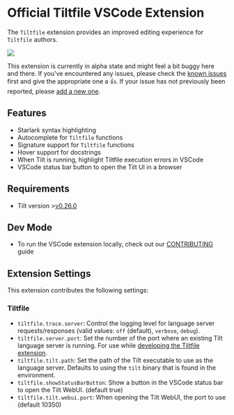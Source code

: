 # Official Tiltfile VSCode Extension

The `Tiltfile` extension provides an improved editing experience for `Tiltfile` authors.

![](assets/vscode-extension.gif)

This extension is currently in alpha state and might feel a bit buggy here and there. If you've encountered any issues, please check the [known issues](https://github.com/tilt-dev/vscode-tilt/issues) first and give the appropriate one a 👍‍. If your issue has not previously been reported, please [add a new one](https://github.com/tilt-dev/vscode-tilt).

## Features

- Starlark syntax highlighting
- Autocomplete for `Tiltfile` functions
- Signature support for `Tiltfile` functions
- Hover support for docstrings
- When Tilt is running, highlight Tiltfile execution errors in VSCode
- VSCode status bar button to open the Tilt UI in a browser

## Requirements

- Tilt version >[v0.26.0](https://github.com/tilt-dev/tilt/releases/tag/v0.26.0)

## Dev Mode

- To run the VSCode extension locally, check out our [CONTRIBUTING][contributing] guide

## Extension Settings

This extension contributes the following settings:

### Tiltfile

- `tiltfile.trace.server`: Control the logging level for language server requests/responses (valid values: `off` (default), `verbose`, `debug`).
- `tiltfile.server.port`: Set the number of the port where an existing Tilt language server is running. For use while [developing the Tiltfile extension][contributing].
- `tiltfile.tilt.path`: Set the path of the Tilt executable to use as the language server. Defaults to using the `tilt` binary that is found in the environment.
- `tiltfile.showStatusBarButton`: Show a button in the VSCode status bar to open the Tilt WebUI. (default true)
- `tiltfile.tilt.webui.port`: When opening the Tilt WebUI, the port to use (default 10350)

[contributing]: https://github.com/tilt-dev/vscode-tilt/blob/main/CONTRIBUTING.md
